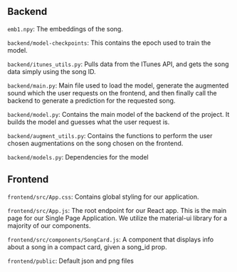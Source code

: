 ## Backend

`emb1.npy`: The embeddings of the song.

`backend/model-checkpoints`: This contains the epoch used to train the model.

`backend/itunes_utils.py`: Pulls data from the ITunes API, and gets the song data simply using the song ID.

`backend/main.py`: Main file used to load the model, generate the augmented sound which the user requests on the frontend, and then finally call the backend to generate a prediction for the requested song.

`backend/model.py`: Contains the main model of the backend of the project. It builds the model and guesses what the user request is.

`backend/augment_utils.py`: Contains the functions to perform the user chosen augmentations on the song chosen on the frontend.

`backend/models.py`: Dependencies for the model

## Frontend

`frontend/src/App.css`: Contains global styling for our application.

`frontend/src/App.js`: The root endpoint for our React app. This is the main page for our Single Page Application. We utilize the material-ui library for a majority of our components.

`frontend/src/components/SongCard.js`: A component that displays info about a song in a compact card, given a song_id prop.

`frontend/public`: Default json and png files
